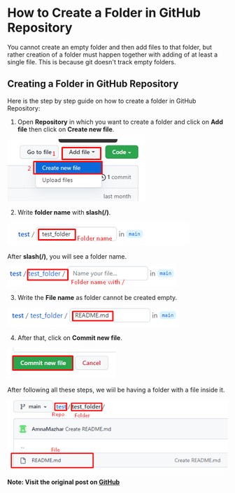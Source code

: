 # How to Create a Folder in GitHub Repository

You cannot create an empty folder and then add files to that folder, but rather creation of a folder must happen together with adding of at least a single file. 
This is because git doesn't track empty folders.

## Creating a Folder in GitHub Repository

Here is the step by step guide on how to create a folder in GitHub Repository:

 1. Open **Repository** in which you want to create a folder and click on **Add file** then click on **Create new file**.
 
   !["folder-create"](./images/folder-create.png)
  
 2. Write **folder name** with **slash(/)**.
 
   !["folder-name"](./images/folder_name.png)
 
  After **slash(/)**, you will see a folder name.
 
   !["folder-name-slash"](./images/folder_name_slash.png)
 
 3. Write the **File name** as folder cannot be created empty.
 
   !["folder-file"](./images/folder_file.png)
 
 4. After that, click on **Commit new file**.
 
   !["folder-commit"](./images/folder_commit.png)
   
  After following all these steps, we wiil be having a folder with a file inside it.
 
   !["folder-result"](./images/folder-result.png)



**Note: Visit the original post on [GitHub](https://github.community/t/add-a-folder/2304)**
 
